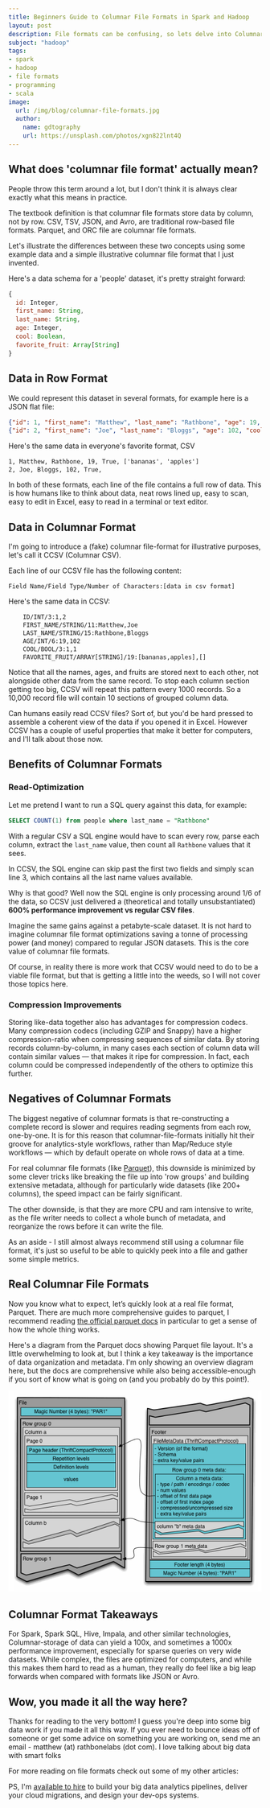 ```yaml
---
title: Beginners Guide to Columnar File Formats in Spark and Hadoop
layout: post
description: File formats can be confusing, so lets delve into Columnar file formats (like Parquet) and explain why they're different to regular formats (like CSV, JSON, or Avro)
subject: "hadoop"
tags:
- spark
- hadoop
- file formats
- programming
- scala
image:
  url: /img/blog/columnar-file-formats.jpg
  author:
    name: gdtography
    url: https://unsplash.com/photos/xgn822lnt4Q
---
```


## What does 'columnar file format' actually mean?

People throw this term around a lot, but I don't think it is always clear exactly what this means in practice.

The textbook definition is that columnar file formats store data by column, not by row. CSV, TSV, JSON, and Avro, are traditional row-based file formats. Parquet, and ORC file are columnar file formats.

Let's illustrate the differences between these two concepts using some example data and a simple illustrative columnar file format that I just invented.

Here's a data schema for a 'people' dataset, it's pretty straight forward:

```javascript
{
  id: Integer,
  first_name: String,
  last_name: String,
  age: Integer,
  cool: Boolean,
  favorite_fruit: Array[String]
}
```

## Data in Row Format

We could represent this dataset in several formats, for example here is a JSON flat file:

```json
{"id": 1, "first_name": "Matthew", "last_name": "Rathbone", "age": 19, "cool": true, "favorite_fruit": ["bananas", "apples"]}
{"id": 2, "first_name": "Joe", "last_name": "Bloggs", "age": 102, "cool": true, "favorite_fruit": null}
```

Here's the same data in everyone's favorite format, CSV
```csv
1, Matthew, Rathbone, 19, True, ['bananas', 'apples']
2, Joe, Bloggs, 102, True,
```

In both of these formats, each line of the file contains a full row of data. This is how humans like to think about data, neat rows lined up, easy to scan, easy to edit in Excel, easy to read in a terminal or text editor.

## Data in Columnar Format

I'm going to introduce a (fake) columnar file-format for illustrative purposes, let's call it CCSV (Columnar CSV).

Each line of our CCSV file has the following content:

```
Field Name/Field Type/Number of Characters:[data in csv format]
```

Here's the same data in CCSV:

```csv
    ID/INT/3:1,2
    FIRST_NAME/STRING/11:Matthew,Joe
    LAST_NAME/STRING/15:Rathbone,Bloggs
    AGE/INT/6:19,102
    COOL/BOOL/3:1,1
    FAVORITE_FRUIT/ARRAY[STRING]/19:[bananas,apples],[]
```

Notice that all the names, ages, and fruits are stored next to each other, not alongside other data from the same record. To stop each column section getting too big, CCSV will repeat this pattern every 1000 records. So a 10,000 record file will contain 10 sections of grouped column data.

Can humans easily read CCSV files? Sort of, but you'd be hard pressed to assemble a coherent view of the data if you opened it in Excel. However CCSV has a couple of useful properties that make it better for computers, and I'll talk about those now.

## Benefits of Columnar Formats

### Read-Optimization

Let me pretend I want to run a SQL query against this data, for example:

```sql
SELECT COUNT(1) from people where last_name = "Rathbone"
```

With a regular CSV a SQL engine would have to scan every row, parse each column, extract the `last_name` value, then count all `Rathbone` values that it sees.

In CCSV, the SQL engine can skip past the first two fields and simply scan line 3, which contains all the last name values available.

Why is that good? Well now the SQL engine is only processing around 1/6 of the data, so CCSV just delivered a (theoretical and totally unsubstantiated) **600% performance improvement vs regular CSV files**.

Imagine the same gains against a petabyte-scale dataset. It is not hard to imagine columnar file format optimizations saving a tonne of processing power (and money) compared to regular JSON datasets. This is the core value of columnar file formats.

Of course, in reality there is more work that CCSV would need to do to be a viable file format, but that is getting a little into the weeds, so I will not cover those topics here.

### Compression Improvements

Storing like-data together also has advantages for compression codecs. Many compression codecs (including GZIP and Snappy) have a higher compression-ratio when compressing sequences of similar data. By storing records column-by-column, in many cases each section of column data will contain similar values — that makes it ripe for compression. In fact, each column could be compressed independently of the others to optimize this further.

## Negatives of Columnar Formats

The biggest negative of columnar formats is that re-constructing a complete record is slower and requires reading segments from each row, one-by-one. It is for this reason that columnar-file-formats initially hit their groove for analytics-style workflows, rather than Map/Reduce style workflows — which by default operate on whole rows of data at a time.

For real columnar file formats (like [Parquet](http://parquet.apache.org/)), this downside is minimized by some clever tricks like breaking the file up into 'row groups' and building extensive metadata, although for particularly wide datasets (like 200+ columns), the speed impact can be fairly significant.

The other downside, is that they are more CPU and ram intensive to write, as the file writer needs to collect a whole bunch of metadata, and reorganize the rows before it can write the file.

As an aside - I still almost always recommend still using a columnar file format, it's just so useful to be able to quickly peek into a file and gather some simple metrics.

## Real Columnar File Formats

Now you know what to expect, let’s quickly look at a real file format, Parquet. There are much more comprehensive guides to parquet, I recommend reading [the official parquet docs](https://parquet.apache.org/documentation/latest/) in particular to get a sense of how the whole thing works.

Here's a diagram from the Parquet docs showing Parquet file layout. It's a little overwhelming to look at, but I think a key takeaway is the importance of data organization and metadata. I'm only showing an overview diagram here, but the docs are comprehensive while also being accessible-enough if you sort of know what is going on (and you probably do by this point!).

![Parquet File Layout Diagram](/img/blog/parquet-diagram.gif)

## Columnar Format Takeaways

For Spark, Spark SQL, Hive, Impala, and other similar technologies, Columnar-storage of data can yield a 100x, and sometimes a 1000x performance improvement, especially for sparse queries on very wide datasets. While complex, the files are optimized for computers, and while this makes them hard to read as a human, they really do feel like a big leap forwards when compared with formats like JSON or Avro.

## Wow, you made it all the way here?

Thanks for reading to the very bottom! I guess you're deep into some big data work if you made it all this way. If you ever need to bounce ideas off of someone or get some advice on something you are working on, send me an email - matthew (at) rathbonelabs (dot com). I love talking about big data with smart folks

For more reading on file formats check out some of my other articles:

PS, I'm [available to hire](https://rathbonelabs.com) to build your big data analytics pipelines, deliver your cloud migrations, and design your dev-ops systems.
